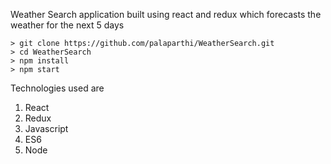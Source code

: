 Weather Search application built using react and redux which forecasts the weather for the next 5 days

```
> git clone https://github.com/palaparthi/WeatherSearch.git
> cd WeatherSearch
> npm install
> npm start
```

Technologies used are

1. React
2. Redux
3. Javascript
4. ES6
5. Node

